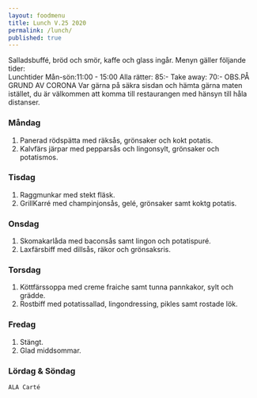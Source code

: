 ```yaml
---
layout: foodmenu
title: Lunch V.25 2020
permalink: /lunch/
published: true
---
```

Salladsbuffé, bröd och smör, kaffe och glass ingår.
Menyn gäller följande tider:  
Lunchtider  Mån-sön:11:00 - 15:00
Alla rätter: 85:- Take away: 70:-
OBS.PÅ GRUND AV CORONA Var gärna på säkra sisdan och hämta gärna maten istället, du är välkommen att komma till restaurangen med hänsyn till håla distanser.
                           

### Måndag
1. Panerad rödspätta med räksås, grönsaker och kokt potatis.
2. Kalvfärs järpar med pepparsås och lingonsylt, grönsaker och potatismos.

### Tisdag
1. Raggmunkar med stekt fläsk.
2. GrillKarré med champinjonsås, gelé, grönsaker samt koktg potatis.


### Onsdag
1. Skomakarlåda med baconsås samt lingon och potatispuré.
2. Laxfärsbiff med dillsås, räkor och grönsaksris.

### Torsdag
1. Köttfärssoppa med creme fraiche samt tunna pannkakor, sylt och grädde. 
2. Rostbiff med potatissallad, lingondressing, pikles samt rostade lök.

### Fredag
1. Stängt.
2. Glad middsommar.
   
### Lördag & Söndag
    ALA Carté

   
    
   
     
